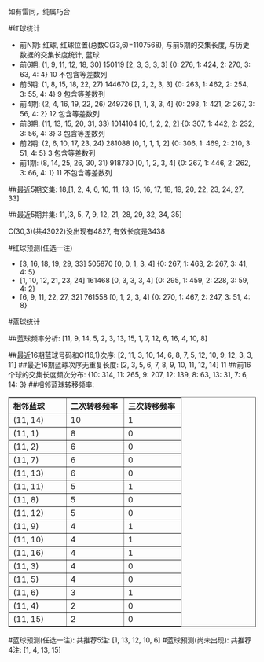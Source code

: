 <!-- 
.. title: 双色球2010064期(2010-06-06)数据分析报告
.. slug: slott-2010064-2010-06-06-report
.. date: 2010-06-07 08:00:00 UTC+08:00
.. tags: Lottery
.. link: 
.. description: 
.. type: text
-->

如有雷同，纯属巧合

<!-- TEASER_END-->

#红球统计

- 前N期: 红球, 红球位置(总数C(33,6)=1107568), 与前5期的交集长度, 与历史数据的交集长度统计, 蓝球
- 前6期: (1, 9, 11, 12, 18, 30) 150119 [2, 3, 3, 3, 3] {0: 276, 1: 424, 2: 270, 3: 63, 4: 4} 10 不包含等差数列
- 前5期: (1, 8, 15, 18, 22, 27) 144670 [2, 2, 2, 3, 3] {0: 263, 1: 462, 2: 254, 3: 55, 4: 4} 9 包含等差数列
- 前4期: (2, 4, 16, 19, 22, 26) 249726 [1, 1, 3, 3, 4] {0: 293, 1: 421, 2: 267, 3: 56, 4: 2} 12 包含等差数列
- 前3期: (11, 13, 15, 20, 31, 33) 1014104 [0, 1, 2, 2, 2] {0: 307, 1: 442, 2: 232, 3: 56, 4: 3} 3 包含等差数列
- 前2期: (2, 6, 10, 17, 23, 24) 281088 [0, 1, 1, 1, 2] {0: 306, 1: 469, 2: 210, 3: 51, 4: 5} 3 包含等差数列
- 前1期: (8, 14, 25, 26, 30, 31) 918730 [0, 1, 2, 3, 4] {0: 267, 1: 446, 2: 262, 3: 66, 4: 1} 11 不包含等差数列

##最近5期交集:
18,[1, 2, 4, 6, 10, 11, 13, 15, 16, 17, 18, 19, 20, 22, 23, 24, 27, 33]

##最近5期并集:
11,[3, 5, 7, 9, 12, 21, 28, 29, 32, 34, 35]

C(30,3)(共43022)没出现有4827, 
有效长度是3438

#红球预测(任选一注)

- [3, 16, 18, 19, 29, 33] 505870 [0, 0, 1, 3, 4] {0: 267, 1: 463, 2: 267, 3: 41, 4: 5}
- [1, 10, 12, 21, 23, 24] 161468 [0, 3, 3, 3, 4] {0: 295, 1: 459, 2: 228, 3: 59, 4: 2}
- [6, 9, 11, 22, 27, 32] 761558 [0, 1, 2, 3, 4] {0: 270, 1: 467, 2: 247, 3: 51, 4: 8}

#蓝球统计

##蓝球频率分析:
[11, 9, 14, 5, 2, 3, 13, 15, 1, 7, 12, 6, 16, 4, 10, 8]

##最近16期蓝球号码和C(16,1)次序:
[2, 11, 3, 10, 14, 6, 8, 7, 5, 12, 10, 9, 12, 3, 3, 11]
##最近16期蓝球次序无重复长度:
[2, 3, 5, 6, 7, 8, 9, 10, 11, 12, 14] 11
##前16个球的交集长度频次分布:
{10: 314, 11: 265, 9: 207, 12: 139, 8: 63, 13: 31, 7: 6, 14: 3}
##相邻蓝球转移频率:
<table border="1" class="table table-striped dataframe">
  <thead>
    <tr style="text-align: left;">
      <th style="min-width: 100px;">相邻蓝球</th>
      <th style="min-width: 100px;">二次转移频率</th>
      <th style="min-width: 100px;">三次转移频率</th>
    </tr>
  </thead>
  <tbody>
    <tr>
      <td> (11, 14)</td>
      <td> 10</td>
      <td> 1</td>
    </tr>
    <tr>
      <td>  (11, 1)</td>
      <td>  8</td>
      <td> 0</td>
    </tr>
    <tr>
      <td>  (11, 2)</td>
      <td>  6</td>
      <td> 0</td>
    </tr>
    <tr>
      <td>  (11, 7)</td>
      <td>  6</td>
      <td> 0</td>
    </tr>
    <tr>
      <td> (11, 13)</td>
      <td>  6</td>
      <td> 0</td>
    </tr>
    <tr>
      <td> (11, 11)</td>
      <td>  5</td>
      <td> 1</td>
    </tr>
    <tr>
      <td>  (11, 8)</td>
      <td>  5</td>
      <td> 0</td>
    </tr>
    <tr>
      <td> (11, 12)</td>
      <td>  5</td>
      <td> 0</td>
    </tr>
    <tr>
      <td>  (11, 9)</td>
      <td>  4</td>
      <td> 1</td>
    </tr>
    <tr>
      <td> (11, 10)</td>
      <td>  4</td>
      <td> 1</td>
    </tr>
    <tr>
      <td> (11, 16)</td>
      <td>  4</td>
      <td> 1</td>
    </tr>
    <tr>
      <td>  (11, 3)</td>
      <td>  4</td>
      <td> 0</td>
    </tr>
    <tr>
      <td>  (11, 5)</td>
      <td>  4</td>
      <td> 0</td>
    </tr>
    <tr>
      <td>  (11, 6)</td>
      <td>  3</td>
      <td> 1</td>
    </tr>
    <tr>
      <td>  (11, 4)</td>
      <td>  2</td>
      <td> 0</td>
    </tr>
    <tr>
      <td> (11, 15)</td>
      <td>  2</td>
      <td> 0</td>
    </tr>
  </tbody>
</table>
#蓝球预测(任选一注):
共推荐5注: [1, 13, 12, 10, 6]
#蓝球预测(尚未出现):
共推荐4注: [1, 4, 13, 15]

